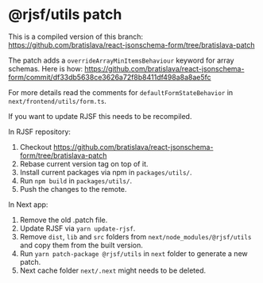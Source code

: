 # @rjsf/utils patch

This is a compiled version of this branch:
https://github.com/bratislava/react-jsonschema-form/tree/bratislava-patch

The patch adds a `overrideArrayMinItemsBehaviour` keyword for array schemas. Here is how:
https://github.com/bratislava/react-jsonschema-form/commit/df33db5638ce3626a72f8b8411df498a8a8ae5fc

For more details read the comments for `defaultFormStateBehavior` in `next/frontend/utils/form.ts`.

If you want to update RJSF this needs to be recompiled.

In RJSF repository:

1. Checkout https://github.com/bratislava/react-jsonschema-form/tree/bratislava-patch
2. Rebase current version tag on top of it.
3. Install current packages via npm in `packages/utils/`.
4. Run `npm build` in `packages/utils/`.
5. Push the changes to the remote.

In Next app:

1. Remove the old .patch file.
2. Update RJSF via `yarn update-rjsf`.
3. Remove `dist`, `lib` and `src` folders from `next/node_modules/@rjsf/utils` and copy them from the built version.
4. Run `yarn patch-package @rjsf/utils` in `next` folder to generate a new patch.
5. Next cache folder `next/.next` might needs to be deleted.
